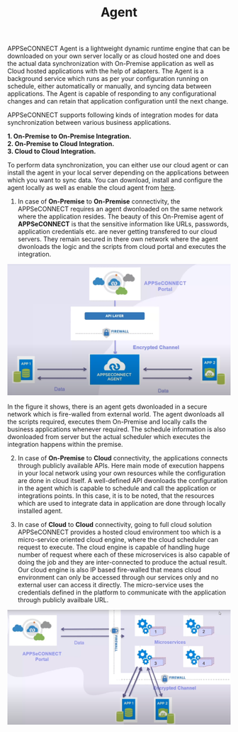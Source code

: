 ﻿---
title: "Agent"
toc: false
description: "Know about our Lightweight, Dynamic, Runtime Engine"
keywords: "Agent Classification, On-Premise Agent, Hosted Agent, lightweight, active, dynamic, runtime"
tag: developers
category: "Getting Started"
menus: 
    gettingstarted:
        title: "Agent"
        weight: 8
        icon: fa fa-wpexplorer
        identifier: accessingportal
---

APPSeCONNECT Agent is a lightweight dynamic runtime engine that can be downloaded on your own server locally or as cloud hosted one and does the actual data synchronization with On-Premise application as well as Cloud hosted applications with the help of adapters. 
The Agent is a background service which runs as per your configuration running on schedule, either automatically or manually, and syncing data between applications. 
The Agent is capable of responding to any configurational changes and can retain that application configuration until the next change. 

APPSeCONNECT supports following kinds of integration modes for data synchronization between various business applications.

**1. On-Premise to On-Premise Integration.**                       
**2. On-Premise to Cloud Integration.**                         
**3. Cloud to Cloud Integration.**

To perform data synchronization, you can either use our cloud agent or can install the agent in your local server depending on the applications between which you want to sync data. 
You can download, install and configure the agent locally as well as enable the cloud agent from [here](/deployment/Deployment-Configuration/). 

1. In case of **On-Premise** to **On-Premise** connectivity, the APPSeCONNECT requires an agent dwonloaded on the same network where the application resides. 
The beauty of this On-Premise agent of **APPSeCONNECT** is that the sensitive information like URLs, passwords, application credentials etc. are never getting transfered to our cloud servers. They remain 
secured in there own network where the agent dwonloads the logic and the scripts from cloud portal and executes the integration. 

![agent1](/staticfiles/root/media/agent1.png)
    
In the figure it shows, there is an agent gets dwonloaded in a secure network which is fire-walled from external world. The agent dwonloads all the scripts required, executes them On-Premise and locally calls 
the business applications whenever required. The schedule information is also dwonloaded from server but the actual scheduler which executes the integration happens within the premise. 
 
2. In case of **On-Premise** to **Cloud** connectivity, the applications connects through publicly available APIs. Here main mode of execution happens in your local network using your own resources while the configuration are done in cloud itself. A well-defined 
API dwonloads the configuration in the agent which is capable to schedule and call the application or integrations points. In this case, it is to be noted, that the resources which are used to integrate data in application 
are done through locally installed agent. 

3. In case of **Cloud** to **Cloud** connectivity, going to full cloud solution APPSeCONNECT provides a hosted cloud environment too which is a micro-service oriented cloud engine, where the cloud scheduler can request to execute. 
The cloud engine is capable of handling huge number of request where each of these microservices is also capable of doing the job and they are inter-connected to produce the actual result. Our cloud engine is 
also IP based fire-walled that means cloud environment can only be accessed through our services only and no external user can access it directly. The micro-service uses the credentials defined in the platform 
to communicate with the application through publicly availbale URL. 

![agent3](/staticfiles/root/media/agent3.png)
